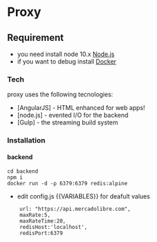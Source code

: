 # Proxy


## Requirement

 - you need install node 10.x [Node.js](https://nodejs.org/) 
 - if you want to debug install [Docker](https://docs.docker.com/install/)


### Tech

proxy uses the following tecnologies:

* [AngularJS] - HTML enhanced for web apps!
* [node.js] - evented I/O for the backend
* [Gulp] - the streaming build system




### Installation
#### backend
```
cd backend
npm i 
docker run -d -p 6379:6379 redis:alpine
```
- edit config.js  {{VARIABLES}} for deafult values
```
    url: "https://api.mercadolibre.com",
    maxRate:5,
    maxRateTime:20,
    redisHost:'localhost',
    redisPort:6379
```

